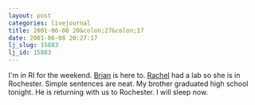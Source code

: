 ```yaml
---
layout: post
categories: livejournal
title: 2001-06-08 20&colon;27&colon;17
date: 2001-06-08 20:27:17
lj_slug: 15883
lj_id: 15883
---
```

I'm in RI for the weekend. [Brian](http://www.livejournal.com/users/fishslayer) is here to. [Rachel](http://www.livejournal.com/users/fuzzybunny) had a lab so she is in Rochester. Simple sentences are neat. My brother graduated high school tonight. He is returning with us to Rochester. I will sleep now.
